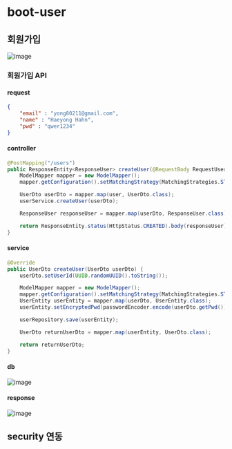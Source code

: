 # boot-user
## 회원가입
![image](https://user-images.githubusercontent.com/31242766/193811969-0d969c2f-e0d7-4cc2-8933-597192997429.png)
### 회원가입 API
#### request 
```json
{
    "email" : "yong80211@gmail.com",
    "name" : "Haeyong Hahn",
    "pwd" : "qwer1234"
}
```
#### controller
```java
@PostMapping("/users")
public ResponseEntity<ResponseUser> createUser(@RequestBody RequestUser user) {
    ModelMapper mapper = new ModelMapper();
    mapper.getConfiguration().setMatchingStrategy(MatchingStrategies.STRICT);

    UserDto userDto = mapper.map(user, UserDto.class);
    userService.createUser(userDto);

    ResponseUser responseUser = mapper.map(userDto, ResponseUser.class);

    return ResponseEntity.status(HttpStatus.CREATED).body(responseUser);
}
```
#### service
```java
@Override
public UserDto createUser(UserDto userDto) {
    userDto.setUserId(UUID.randomUUID().toString());

    ModelMapper mapper = new ModelMapper();
    mapper.getConfiguration().setMatchingStrategy(MatchingStrategies.STRICT);
    UserEntity userEntity = mapper.map(userDto, UserEntity.class);
    userEntity.setEncryptedPwd(passwordEncoder.encode(userDto.getPwd()));

    userRepository.save(userEntity);

    UserDto returnUserDto = mapper.map(userEntity, UserDto.class);

    return returnUserDto;
}
```
#### db
![image](https://user-images.githubusercontent.com/31242766/193813387-6d740306-f143-4c8c-9853-9dbbe1fc27ed.png)

#### response
![image](https://user-images.githubusercontent.com/31242766/193813545-269e2a08-7fa4-43b4-b2ee-bf9f6ffe79ed.png)

## security 연동
